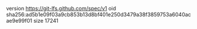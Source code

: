 version https://git-lfs.github.com/spec/v1
oid sha256:ad5b1e09f03a9cb853b13d8bf401e250d3479a38f3859753a6040acae9e99f01
size 17241
